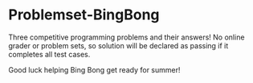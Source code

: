 # Problemset-BingBong

Three competitive programming problems and their answers! No online grader or problem sets, so solution will be declared as passing if it completes all test cases.

Good luck helping Bing Bong get ready for summer!
